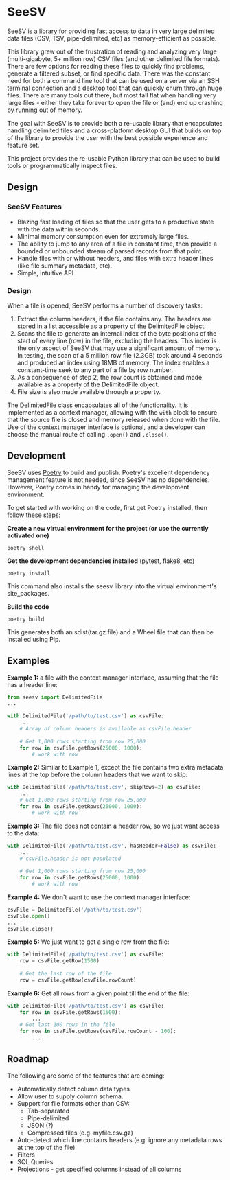# SeeSV

SeeSV is a library for providing fast access to data in very large delimited data files (CSV, TSV, pipe-delimited, etc) as memory-efficient as possible.

This library grew out of the frustration of reading and analyzing very large (multi-gigabyte, 5+ million row) CSV files (and other delimited file formats). There are few options for reading these files to quickly find problems, generate a filtered subset, or find specific data. There was the constant need for both a command line tool that can be used on a server via an SSH terminal connection and a desktop tool that can quickly churn through huge files. There are many tools out there, but most fall flat when handling very large files - either they take forever to open the file or (and) end up crashing by running out of memory.

The goal with SeeSV is to provide both a re-usable library that encapsulates handling delimited files and a cross-platform desktop GUI that builds on top of the library to provide the user with the best possible experience and feature set.

This project provides the re-usable Python library that can be used to build tools or programmatically inspect files.



## Design



### SeeSV Features

- Blazing fast loading of files so that the user gets to a productive state with the data within seconds.
- Minimal memory consumption even for extremely large files.
- The ability to jump to any area of a file in constant time, then provide a bounded or unbounded stream of parsed records from that point.
- Handle files with or without headers, and files with extra header lines (like file summary metadata, etc).
- Simple, intuitive API



### Design

When a file is opened, SeeSV performs a number of discovery tasks:

1. Extract the column headers, if the file contains any. The headers are stored in a list accessible as a property of the DelimitedFile object.
2. Scans the file to generate an internal index of the byte positions of the start of every line (row) in the file, excluding the headers. This index is the only  aspect of SeeSV that may use a significant amount of memory. In testing, the scan of a 5 million row file (2.3GB) took around 4 seconds and produced an index using 18MB of memory. The index enables a constant-time seek to any part of a file by row number.
3. As a consequence of step 2, the row count is obtained and made available as a property of the DelimitedFile object.
4. File size is also made available through a property.

The DelimitedFile class encapsulates all of the functionality. It is implemented as a context manager, allowing with the `with` block to ensure that the source file is closed and memory released when done with the file. Use of the context manager interface is optional, and a developer can choose the manual route of calling `.open()` and `.close()`.



## Development

SeeSV uses [Poetry](https://python-poetry.org/) to build and publish. Poetry's excellent dependency management feature is not needed, since SeeSV has no dependencies. However, Poetry comes in handy for managing the development environment.

To get started with working on the code, first get Poetry installed, then follow these steps:

**Create a new virtual environment for the project (or use the currently activated one)**

```shell
poetry shell
```

**Get the development dependencies installed** (pytest, flake8, etc)

```shell
poetry install
```

This command also installs the seesv library into the virtual environment's site_packages.

**Build the code**

```shell
poetry build
```

This generates both an sdist(tar.gz file) and a Wheel file that can then be installed using Pip.



## Examples



**Example 1:** a file with the context manager interface, assuming that the file has a header line:

```python
from seesv import DelimitedFile
...

with DelimitedFile('/path/to/test.csv') as csvFile:
    ...
    # Array of column headers is available as csvFile.header
    
    # Get 1,000 rows starting from row 25,000
    for row in csvFile.getRows(25000, 1000):
        # work with row
```



**Example 2:** Similar to Example 1, except the file contains two extra metadata lines at the top before the column headers that we want to skip:

```python
with DelimitedFile('/path/to/test.csv', skipRows=2) as csvFile:
    ...
    # Get 1,000 rows starting from row 25,000
    for row in csvFile.getRows(25000, 1000):
        # work with row
```



**Example 3:** The file does not contain a header row, so we just want access to the data:

```python
with DelimitedFile('/path/to/test.csv', hasHeader=False) as csvFile:
    ...
    # csvFile.header is not populated
    
    # Get 1,000 rows starting from row 25,000
    for row in csvFile.getRows(25000, 1000):
        # work with row
```



**Example 4:** We don't want to use the context manager interface:

```python
csvFile = DelimitedFile('/path/to/test.csv')
csvFile.open()
...
csvFile.close()
```



**Example 5:** We just want to get a single row from the file:

```python
with DelimitedFile('/path/to/test.csv') as csvFile:
    row = csvFile.getRow(1500)
    
    # Get the last row of the file
    row = csvFile.getRow(csvFile.rowCount)
```



**Example 6:**  Get all rows from a given point till the end of the file:

```python
with DelimitedFile('/path/to/test.csv') as csvFile:
    for row in csvFile.getRows(1500):
        ...
    # Get last 100 rows in the file
    for row in csvFile.getRows(csvFile.rowCount - 100):
        ...
```



## Roadmap

The following are some of the features that are coming:

- Automatically detect column data types
- Allow user to supply column schema.
- Support for file formats other than CSV:
  - Tab-separated
  - Pipe-delimited
  - JSON (?)
  - Compressed files (e.g. myfile.csv.gz)
- Auto-detect which line contains headers (e.g. ignore any metadata rows at the top of the file)
- Filters
- SQL Queries
- Projections - get specified columns instead of all columns